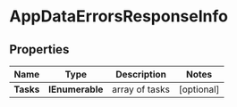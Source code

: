 # AppDataErrorsResponseInfo


## Properties

| Name | Type | Description | Notes |
|------------ | ------------- | ------------- | -------------|
**Tasks** | **IEnumerable<AppDataErrorsTaskInfo>** | array of tasks |[optional]|